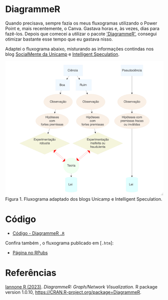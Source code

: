 # DiagrammeR

Quando precisava, sempre fazia os meus fluxogramas utilizando o Power Point e, mais recentemente, o Canva. Gastava horas e, às vezes, dias para fazê-los. Depois que comecei a utilizar o pacote ['DiagrammeR'](https://rich-iannone.github.io/DiagrammeR/), consegui otimizar bastante esse tempo que eu gastava nisso. 

Adaptei o fluxograma abaixo, misturando as informações contindas nos blog [SocialMente da Unicamp](https://www.blogs.unicamp.br/socialmente/2010/07/08/pseudociencias/) e [Intelligent Speculation](https://www.intelligentspeculation.com/blog/pseudoscience).

<img src="https://github.com/fblpalmeira/DiagrammeR/blob/main/data/diagrammer_figure.png">
Figura 1. Fluxograma adaptado dos blogs Unicamp e Intelligent Speculation.

# Código

- [Código - DiagrammeR `.R`](https://github.com/fblpalmeira/DiagrammeR/blob/main/data/diagrammer_pseudoscience.R)

Confira também , o fluxograma publicado em [`.htm`]:
- [Página no RPubs](https://rpubs.com/fblpalmeira/1068497)
  
# Referências

[Iannone R (2023)](https://CRAN.R-project.org/package=DiagrammeR). _DiagrammeR: Graph/Network Visualization_. R package version 1.0.10, <https://CRAN.R-project.org/package=DiagrammeR>.
